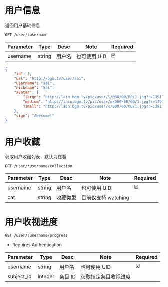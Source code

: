 # 用户信息
返回用户基础信息

`GET /user/:username`

| Parameter | Type | Desc | Note | Required |
| ------------- | ------------- | ------------- | ------------- | ------------- |
| username  | string | 用户名 | 也可使用 UID | ☑️ |


```json
{
    "id": 1,
    "url": "http://bgm.tv/user/sai",
    "username": "sai",
    "nickname": "Sai",
    "avatar": {
        "large": "http://lain.bgm.tv/pic/user/l/000/00/00/1.jpg?r=1391790456",
        "medium": "http://lain.bgm.tv/pic/user/m/000/00/00/1.jpg?r=1391790456",
        "small": "http://lain.bgm.tv/pic/user/s/000/00/00/1.jpg?r=1391790456"
    },
    "sign": "Awesome!"
}
```

# 用户收藏
获取用户收藏列表，默认为在看

`GET /user/:username/collection`

| Parameter | Type | Desc | Note | Required |
| ------------- | ------------- | ------------- | ------------- | ------------- |
| username  | string | 用户名 | 也可使用 UID | ☑️ |
| cat  | string | 收藏类型 |  目前仅支持 watching  | |

# 用户收视进度

`GET /user/:username/progress`

* Requires Authentication

| Parameter | Type | Desc | Note | Required |
| ------------- | ------------- | ------------- | ------------- | ------------- |
| username  | string | 用户名 | 也可使用 UID | ☑️ |
| subject_id  | integer | 条目 ID | 获取指定条目收视进度  | |


